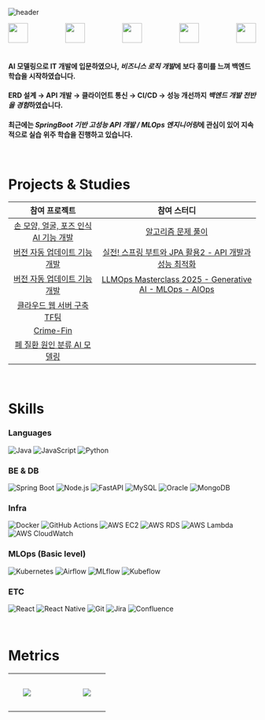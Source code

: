 ![header](https://capsule-render.vercel.app/api?type=venom&color=gradient&height=300&section=header&text=Growing%20Merry!&fontSize=60&desc=성장하는%20것이%20즐거운%20개발자,%20강혜리입니다!%20(a.k.a.%20Merry)&descAlignY=70&descAlign=middle)


<div align="center" style="display: flex; flex-wrap: wrap; justify-content: space-between; align-items: center;">
  <img src="https://img.shields.io/badge/성장-D0DDD0?style=for-the-badge&logoColor=white" height="40"/> &nbsp; &nbsp; &nbsp;
  <img src="https://img.shields.io/badge/고객-D0DDD0?style=for-the-badge&logoColor=white" height="40"/> &nbsp; &nbsp; &nbsp;
  <img src="https://img.shields.io/badge/소통-D0DDD0?style=for-the-badge&logoColor=white" height="40"/> &nbsp; &nbsp; &nbsp;
  <img src="https://img.shields.io/badge/효율적인_개발-D0DDD0?style=for-the-badge&logoColor=white" height="40"/> &nbsp; &nbsp; &nbsp;
  <img src="https://img.shields.io/badge/자동화-D0DDD0?style=for-the-badge&logoColor=white" height="40"/>
</div>

<br/>

#### AI 모델링으로 IT 개발에 입문하였으나, ***비즈니스 로직 개발***에 보다 흥미를 느껴 백엔드 학습을 시작하였습니다.
#### ERD 설계 → API 개발 → 클라이언트 통신 → CI/CD → 성능 개선까지 ***백엔드 개발 전반을 경험***하였습니다.
#### 최근에는 ***SpringBoot 기반 고성능 API 개발 / MLOps 엔지니어링***에 관심이 있어 지속적으로 실습 위주 학습을 진행하고 있습니다.

<br/>

<!--# Projects & Studies
- 기술 스택 분류하거나, 근무처 구분하거나 해서 분류하면 좋을듯
- 스터디 내용도 추가하면 좋을듯

<br/> -->

# Projects & Studies

<table width="100%" align="center">
  <thead>
    <tr>
      <th style="text-align:center;">참여 프로젝트</th>
      <th style="text-align:center;">참여 스터디</th>
    </tr>
  </thead>
  <tbody>
    <tr>
      <td style="text-align:center;"><a href="https://github.com/merrykang/realtime-tfjs">손 모양, 얼굴, 포즈 인식 AI 기능 개발</a></td>
      <td style="text-align:center;"><a href="https://github.com/merrykang/algorithm">알고리즘 문제 풀이</td>
    </tr>
    <tr>
      <td style="text-align:center;"><a href="https://github.com/merrykang/autoupdater-aws">버전 자동 업데이트 기능 개발</a></td>
      <td style="text-align:center;"><a href="https://github.com/merrykang/jpa-api-optimization-study">실전! 스프링 부트와 JPA 활용2 - API 개발과 성능 최적화</td>
    </tr>
    <tr>
      <td style="text-align:center;"><a href="https://github.com/merrykang/blockcoding-android">버전 자동 업데이트 기능 개발</a></td>
      <td style="text-align:center;"><a href="https://github.com/merrykang/llmops-study">LLMOps Masterclass 2025 - Generative AI - MLOps - AIOps</td>
    </tr>
    <tr>
      <td style="text-align:center;"><a href="https://github.com/merrykang/webserver-tf">클라우드 웹 서버 구축 TF팀</a></td>
      <td style="text-align:center;"></td>
    </tr>
    <tr>
      <td style="text-align:center;"><a href="https://github.com/kb-final-team4/crimefin">Crime-Fin</a></td>
      <td style="text-align:center;"></td>
    </tr>
    <tr>
      <td style="text-align:center;"><a href="https://github.com/merrykang/covid19_sungshin">폐 질환 원인 분류 AI 모델링</a></td>
      <td style="text-align:center;"></td>
    </tr>
  </tbody>
</table>



<!--| 프로젝트명 | 소개 |
|------------|------|
| [손 모양, 얼굴, 포즈 인식 AI 기능 개발](https://github.com/kb-final-team4/crimefin) | 블록 코딩 소프트웨어에 실시간 영상 기반 AI 기능 개발 및 배포 |
| [버전 자동 업데이트 기능 개발](https://github.com/kb-final-team4/crimefin) | 블록 코딩 데스크톱 앱의 버전 자동 업데이트 기능 개발 |
| [클라우드 웹 서버 구축 TF팀](https://github.com/kb-final-team4/crimefin) | AWS Lightsail 기반 블록 코딩 소프트웨어 웹 서버 구축을 위한 TF팀에 참여 |
| [Crime-Fin](https://github.com/kb-final-team4/crimefin) | 금융 범죄 판단 및 대응을 위한 플랫폼 |
| [폐 질환 원인 분류 AI 모델링](https://github.com/merrykang/covid19_sungshin) | COVID-19 폐 이미지 데이터를 이용하여 폐 질환 원인을 분류하는 AI 모델링 | -->

<br/>

# Skills

### Languages
![Java](https://img.shields.io/badge/Java-007396.svg?&style=for-the-badge&logo=Java&logoColor=white)
![JavaScript](https://img.shields.io/badge/JavaScript-F7DF1E.svg?&style=for-the-badge&logo=JavaScript&logoColor=black)
![Python](https://img.shields.io/badge/Python-3776AB.svg?&style=for-the-badge&logo=Python&logoColor=white)

### BE & DB
![Spring Boot](https://img.shields.io/badge/SpringBoot-6DB33F.svg?&style=for-the-badge&logo=Spring&logoColor=white)
![Node.js](https://img.shields.io/badge/Node.js-339933.svg?&style=for-the-badge&logo=Node.js&logoColor=white)
![FastAPI](https://img.shields.io/badge/FastAPI-009688.svg?&style=for-the-badge&logo=fastapi&logoColor=white)
![MySQL](https://img.shields.io/badge/MySQL-4479A1.svg?&style=for-the-badge&logo=mysql&logoColor=white)
![Oracle](https://img.shields.io/badge/Oracle-F80000.svg?&style=for-the-badge&logo=oracle&logoColor=white)
![MongoDB](https://img.shields.io/badge/MongoDB-47A248.svg?&style=for-the-badge&logo=mongodb&logoColor=white)

### Infra
![Docker](https://img.shields.io/badge/Docker-2496ED.svg?&style=for-the-badge&logo=docker&logoColor=white)
![GitHub Actions](https://img.shields.io/badge/GitHub_Actions-2088FF.svg?&style=for-the-badge&logo=github-actions&logoColor=white)
![AWS EC2](https://img.shields.io/badge/AWS_EC2-FF9900.svg?&style=for-the-badge&logo=amazonec2&logoColor=white)
![AWS RDS](https://img.shields.io/badge/AWS_RDS-527FFF.svg?&style=for-the-badge&logo=amazonrds&logoColor=white)
![AWS Lambda](https://img.shields.io/badge/AWS_Lambda-FF9900.svg?&style=for-the-badge&logo=aws-lambda&logoColor=white)
![AWS CloudWatch](https://img.shields.io/badge/AWS_CloudWatch-FF4F8B.svg?&style=for-the-badge&logo=amazoncloudwatch&logoColor=white)

### MLOps (Basic level)
![Kubernetes](https://img.shields.io/badge/Kubernetes-326CE5.svg?&style=for-the-badge&logo=kubernetes&logoColor=white)
![Airflow](https://img.shields.io/badge/Airflow-017CEE.svg?&style=for-the-badge&logo=apache-airflow&logoColor=white)
![MLflow](https://img.shields.io/badge/MLflow-3C9CEA.svg?&style=for-the-badge&logo=mlflow&logoColor=white)
![Kubeflow](https://img.shields.io/badge/Kubeflow-003BDE.svg?&style=for-the-badge&logo=kubeflow&logoColor=white)

### ETC
![React](https://img.shields.io/badge/React-61DAFB.svg?&style=for-the-badge&logo=react&logoColor=black)
![React Native](https://img.shields.io/badge/React_Native-61DAFB.svg?&style=for-the-badge&logo=react&logoColor=black)
![Git](https://img.shields.io/badge/Git-F05032.svg?&style=for-the-badge&logo=git&logoColor=white)
![Jira](https://img.shields.io/badge/Jira-0052CC.svg?&style=for-the-badge&logo=jira&logoColor=white)
![Confluence](https://img.shields.io/badge/Confluence-172B4D.svg?&style=for-the-badge&logo=confluence&logoColor=white)

<br/>

# Metrics

<table align="center">
  <tr>
    <td style="padding: 30px;">
      <img src="https://github-readme-stats.vercel.app/api?username=merrykang&show_icons=true&theme=dark" />
    </td>
    <td style="width: 30px;"></td>
    <td style="padding: 30px;">
      <img src="http://mazassumnida.wtf/api/v2/generate_badge?boj=kanghl1111" />
    </td>
  </tr>
</table>

<br/>




